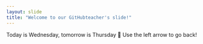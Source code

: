 ```yaml
---
layout: slide
title: "Welcome to our GitHubteacher's slide!" 
---
```

Today is Wednesday, tomorrow is Thursday :tada:
Use the left arrow to go back!
